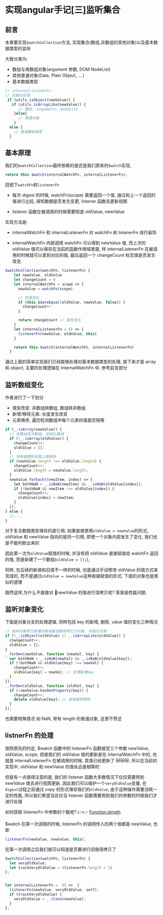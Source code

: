 #  实现angular手记[三]监听集合

## 前言

本章要实现`$watchCollection`方法, 实现集合(数组,非数组的其他对象)以及基本数据类型的监听

大致分类为:

- 数组与类数组对象(argument 参数, DOM NodeList)
- 其他普通对象(Date, Plain Object, ....)
- 基本数据类型

```js
// internalListenerFn
// 对象的处理
 if (utils.isObject(newValue)) {
   if (utils.isArrayLike(newValue)) {
      // 数组, arguments, NodeList
    }else{
      // 普通对象
    }
  else {
    // 普通基础类型
  }
```

## 基本原理

我们的`$watchCollection`最终依赖的是还是我们原来的`$watch`实现,

```js
return this.$watch(internalWatchFn, internalListenerFn);
```

回想下`watchFn`和`listenerFn`

- 每次 digest 的时候, watchFn(scope) 需要返回一个值, 通过和上一个返回的值进行比较, 得知数据是否发生变更, listener 函数去更新视图

- listener 函数在被调用的时候需要知道 oldValue, newValue

实现方法是:

- internalWatchFn 和 internalListenerFn 对 watchFn 和 listenerFn 进行装饰

- internalWatchFn 内部调用 watchFn 可以得到 newValue 值, 而上次的 oldValue 值可以保存在当前的函数作用域里面, 样 internalListenerFn 在被调用的时候就可以拿到对应的值, 最后返回一个 changeCount 标志值是否发生改变.

```js
$watchCollection(watchFn, listenerFn) {
    let newValue, oldValue
    let changeCount = 0
    let internalWatchFn = scope => {
      newValue = watchFn(scope)

      // 检查变化
      if (this.$$areEqual(oldValue, newValue, false)) {
        changeCount++
      }

      return changeCount // 是否变化
    }
    let internalListenerFn = () => {
      listenerFn(newValue, oldValue, this)
    }

    return this.$watch(internalWatchFn, internalListenerFn)
  }

```

通过上面的简单实现我们已经能够处理对基本数据类型的处理, 接下来才是 array 和 object, 主要的处理逻辑在 InternalWatchFn 中, 参考前言部分

## 监听数组变化

作者进行了一下划分

- 类型改变: 非数组转数组, 数组转非数组
- 新增/移除元素: 长度发生改变
- 元素换序, 遍历检测数组中每个元素的值是否相等

```js
if (_.isArray(newValue)) {
  // 非数组变为数组, 初始化数组
  if (!_.isArray(oldValue)) {
    changeCount++;
    oldValue = [];
  }
  // 将新值挪到旧值上面保存
  if (newValue.length !== oldValue.length) {
    changeCount++;
    oldValue.length = newValue.length;
  }
  newValue.forEach((newItem, index) => {
    let bothNaN = _.isNaN(newItem) && _.isNaN(oldValue[index]);
    if (!bothNaN && newItem !== oldValue[index]) {
      changeCount++;
      oldValue[index] = newItem;
    }
  });
} else {
  //....
}
```

对于复合数据类型保存的是引用, 如果直接使用`oldValue = newValue`的形式, oldValue 和 newValue 指向的是同一引用, 即使一个对象内部发生了变化, 我们也是不能判断出来的

因此第一次为`oldValue`赋值的时候, 并没有把 oldValue 直接赋值给 watchFn 返回的值, 而是新建了一个数组(`oldValue = [];`),

同样, 在后续的新值和旧值不一样的时候, 也是通过手动修改 oldValue 的值方式来完成的, 而不是通过`oldValue = newValue`这种直接赋值的形式. 下面的对象也是类似的道理

既然这样,为什么不直接对 newValue 的值进行深拷贝呢? 答案是性能问题.

## 监听对象变化

下面是对象分支的处理逻辑, 同样包括 key 的新增, 删除, value 值的变化三种情况

```js
// 由非对象转为普通对象或者由数组转化为对象, 初始化对象
if (!_.isObject(oldValue) || _.isArrayLike(oldValue)) {
  changeCount++;
  oldValue = {};
}
_.forOwn(newValue, function (newVal, key) {
  var bothNaN = _.isNaN(newVal) && _.isNaN(oldValue[key]);
  if (!bothNaN && oldValue[key] !== newVal) {
    changeCount++;
    oldValue[key] = newVal; // 处理新增key
  }
});
_.forOwn(oldValue, function (oldVal, key) {
  if (!newValue.hasOwnProperty(key)) {
    changeCount++;
    delete oldValue[key]; // 处理属性移除
  }
});
```

也需要特殊情况 如 NaN, 带有 length 的普通对象, 这里不赘述

## listnerFn 的处理

按照原先的约定, \$watch 函数中的 listenerFn 函数接受三个参数 newValue, oldValue, scope, 但是我们的 oldValue 值的更新是在 internalWatchFn 中的, 也就是 internalListenerFn 在被调用的时候, 其值已经更新了 😿😿😿, 所以在当前的实现中, oldValue 和 newValue 的值永远是相等的

但是有一点值得注意的是, 我们的 listener 函数大多数情况下仅仅需要用到 newValue 值去进行视图更新, 因此我们可以维护一个`veryOldValue`变量, 在`digest`过程之前通过 copy 的形式保存我们的`oldValue`, 由于这种操作需要消耗一定的性能, 所以我们希望当且仅当 listener 函数需要用到我们的参数的时候我们才进行处理

如何获取 listenerFn 中参数的个数呢? 👉👉 [Function.length](https://developer.mozilla.org/en-US/docs/Web/JavaScript/Reference/Global_Objects/Function/length)

\$watch 在第一次调用的时候, listenerFn 的调用传入的两个值都是 newValue, 也即

```js
listenerFn(newValue, newValue, this);
```

在第一次调用之后我们就可以知道是否要进行旧值得拷贝了

```js
$watchCollection(watchFn, listenerFn) {
  let veryOldValue;
  let trackVeryOldValue = (listenerFn.length > 1)
};


let internalListenerFn =  () =>  {
  listenerFn(newValue, veryOldValue, self);
  if (trackVeryOldValue) {
    veryOldValue = _.clone(newValue);
  }
};
```
